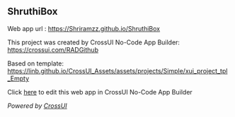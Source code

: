 ## ShruthiBox
Web app url : https://Shriramzz.github.io/ShruthiBox

This project was created by CrossUI No-Code App Builder: https://crossui.com/RADGithub

Based on template: https://linb.github.io/CrossUI_Assets/assets/projects/Simple/xui_project_tpl_Empty

Click [here](https://crossui.com/RADGithub/#!from=github&owner=Shriramzz&repo=ShruthiBox) to edit this web app in CrossUI No-Code App Builder

<i>Powered by [CrossUI](https://crossui.com)</i>
